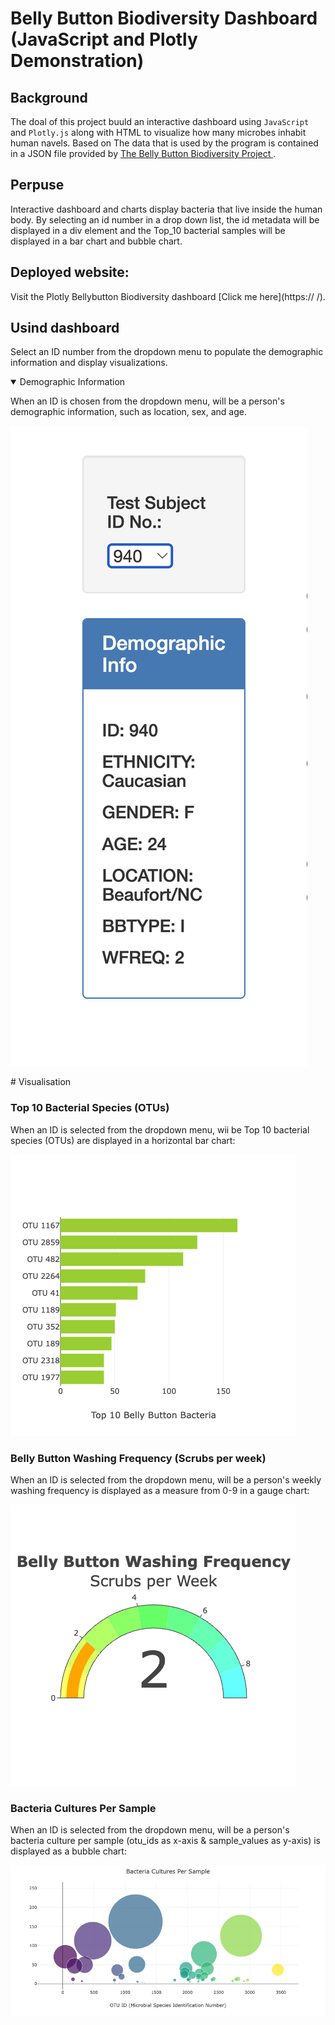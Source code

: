 
<h1> Belly Button Biodiversity Dashboard <br> (JavaScript and Plotly Demonstration)</h1>

## Background

The doal of this project buuld an interactive dashboard  using `JavaScript` and `Plotly.js` along with HTML to visualize how many microbes inhabit human navels.  Based on The data that is used by the program is contained in a JSON file provided by   <a href="http://robdunnlab.com/projects/belly-button-biodiversity"> The Belly Button Biodiversity Project </a>. 
## Perpuse
Interactive dashboard and charts display bacteria that live inside the human body. By selecting an id number in a drop down list, the id metadata will be displayed in a div element and the Top_10 bacterial samples will be displayed in a bar chart and bubble chart. 

## Deployed website:
Visit the Plotly Bellybutton Biodiversity dashboard [Click me here](https:// /).



## Usind dashboard
Select an ID number from the dropdown menu to populate the demographic information and display visualizations.

<details open>

<summary>Demographic Information</summary>

When an ID is chosen from the dropdown menu, will be a  person's demographic information, such as location, sex, and age.

![Images/dropmenu.png](Images/dropmenu.png)
</details>
# Visualisation

### Top 10 Bacterial Species (OTUs)

When an ID is selected from the dropdown menu, wii be  Top 10 bacterial species (OTUs) are displayed in a horizontal bar chart:

![Images/barchart.png](Images/barchart.png)

### Belly Button Washing Frequency (Scrubs per week)

When an ID is selected from the dropdown menu, will be a person's weekly washing frequency is displayed as a measure from 0-9 in a gauge chart:

![Images/gouge.png](Images/gouge.png)

### Bacteria Cultures Per Sample

When an ID is selected from the dropdown menu, will be a  person's bacteria culture per sample (otu_ids as x-axis & sample_values as y-axis) is displayed as a bubble chart:

![Images/bubbles.png](Images/bubbles.png)

